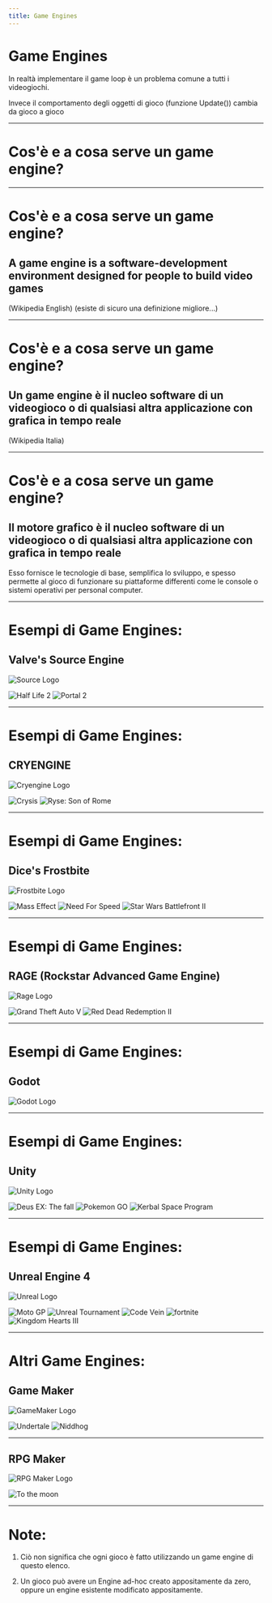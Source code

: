 ```yaml
---
title: Game Engines
---
```

# Game Engines

In realtà implementare il game loop è un problema comune a tutti i videogiochi.

Invece il comportamento degli oggetti di gioco (funzione Update()) cambia da gioco a gioco

---

# Cos'è e a cosa serve un game engine?

---

# Cos'è e a cosa serve un game engine?
## A game engine is a software-development environment designed for people to build video games
(Wikipedia English)
(esiste di sicuro una definizione migliore...)

---


# Cos'è e a cosa serve un game engine?
## Un game engine è il nucleo software di un videogioco o di qualsiasi altra applicazione con grafica in tempo reale
(Wikipedia Italia)

---

# Cos'è e a cosa serve un game engine?
## Il motore grafico è il nucleo software di un videogioco o di qualsiasi altra applicazione con grafica in tempo reale

Esso fornisce le tecnologie di base, semplifica lo sviluppo,
 e spesso permette al gioco di funzionare su piattaforme differenti come le console o sistemi operativi per personal computer. 

---

# Esempi di Game Engines:
## Valve's Source Engine

![Source Logo](./source.jpg)

![Half Life 2](./hl2.jpg) ![Portal 2](./portal2.jpg)

---

# Esempi di Game Engines:
## CRYENGINE

![Cryengine Logo](./cryengine.jpg)


![Crysis](./crysis.jpg) ![Ryse: Son of Rome](./son-of-rome.jpg)

---

# Esempi di Game Engines:
## Dice's Frostbite

![Frostbite Logo](./frostbite.jpg)

![Mass Effect](./mass-effect.jpg) ![Need For Speed](./need-for-speed.jpg) ![Star Wars Battlefront II](./star-wars.jpg)

---

# Esempi di Game Engines:
## RAGE (Rockstar Advanced Game Engine)

![Rage Logo](./rage.jpg)

![Grand Theft Auto V](./gtav.jpg) ![Red Dead Redemption II](./rdr2.jpg)

---

# Esempi di Game Engines:
## Godot
![Godot Logo](./godot.jpg) 

---
# Esempi di Game Engines:
## Unity
 ![Unity Logo](./unity.jpg)

![Deus EX: The fall](./deus-ex.jpg) ![Pokemon GO](./pokemon-go.jpg) ![Kerbal Space Program](./kerbal.jpg)

---
# Esempi di Game Engines:
## Unreal Engine 4
 ![Unreal Logo](./unreal.jpg)

![Moto GP](./motogp.jpg) ![Unreal Tournament](./unreal-tournament.jpg) ![Code Vein](./code-vein.jpg) ![fortnite](./fortnite.jpg) ![Kingdom Hearts III](./kh3.jpg)

---

# Altri Game Engines:
## Game Maker
 ![GameMaker Logo](./gamemaker.jpg)

![Undertale](./undertale.jpg) ![Niddhog](./nidhogg.jpg)

---

## RPG Maker
 ![RPG Maker Logo](./rpgmaker.jpg)

![To the moon](./to-the-moon.jpg) 

---

# Note:

1) Ciò non significa che ogni gioco è fatto utilizzando un game engine di questo elenco.

2) Un gioco può avere un Engine ad-hoc creato appositamente da zero, oppure un engine esistente modificato appositamente.